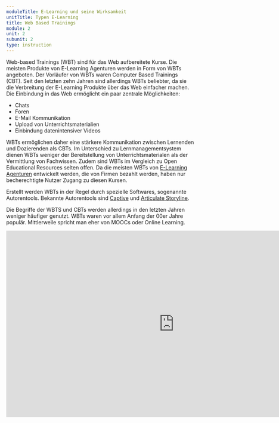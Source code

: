 ```yaml
---
moduleTitle: E-Learning und seine Wirksamkeit
unitTitle: Typen E-Learning
title: Web Based Trainings
module: 2
unit: 2
subunit: 2
type: instruction
---
```


Web-based Trainings (WBT) sind für das Web aufbereitete Kurse. Die meisten Produkte von E-Learning Agenturen werden in Form von WBTs angeboten. Der Vorläufer von WBTs waren Computer Based Trainings (CBT). Seit den letzten zehn Jahren sind allerdings WBTs beliebter, da sie die Verbreitung der E-Learning Produkte über das Web einfacher machen. Die Einbindung in das Web ermöglicht ein paar zentrale Möglichkeiten:

* Chats
* Foren
* E-Mail Kommunikation
* Upload von Unterrichtsmaterialien
* Einbindung datenintensiver Videos

WBTs ermöglichen daher eine stärkere Kommunikation zwischen Lernenden und Dozierenden als CBTs. Im Unterschied zu Lernmanagementsystem dienen WBTs weniger der Bereitstellung von Unterrichtsmaterialen als der Vermittlung von Fachwissen. Zudem sind WBTs im Vergleich zu Open Educational Resources selten offen. Da die meisten WBTs von [E-Learning Agenturen](https://www.im-c.com/de/e-learning-content/individual-content/web-based-story-training/) entwickelt werden, die von Firmen bezahlt werden, haben nur becherechtigte Nutzer Zugang zu diesen Kursen. 

Erstellt werden WBTs in der Regel durch spezielle Softwares, sogenannte Autorentools. Bekannte Autorentools sind [Captive](https://www.adobe.com/de/products/captivate.html) und [Articulate Storyline](https://articulate.com/).

Die Begriffe der WBTS und CBTs werden allerdings in den letzten Jahren weniger häufiger genutzt. WBTs waren vor allem Anfang der 00er Jahre populär. Mittlerweile spricht man eher von MOOCs oder Online Learning. 

<iframe name="ngram_chart" src="https://books.google.com/ngrams/interactive_chart?content=computer-based+training%2Cweb-based+training&case_insensitive=on&year_start=1980&year_end=2008&corpus=15&smoothing=3&share=&direct_url=t4%3B%2Ccomputer%20-%20based%20training%3B%2Cc0%3B%2Cs0%3B%3Bcomputer%20-%20based%20training%3B%2Cc0%3B%3BComputer%20-%20based%20training%3B%2Cc0%3B%3BComputer%20-%20Based%20Training%3B%2Cc0%3B%3BComputer%20-%20based%20Training%3B%2Cc0%3B%3BCOMPUTER%20-%20BASED%20TRAINING%3B%2Cc0%3B.t4%3B%2Cweb%20-%20based%20training%3B%2Cc0%3B%2Cs0%3B%3BWeb%20-%20based%20training%3B%2Cc0%3B%3Bweb%20-%20based%20training%3B%2Cc0%3B%3BWeb%20-%20Based%20Training%3B%2Cc0%3B%3BWeb%20-%20based%20Training%3B%2Cc0" width=900 height=500 marginwidth=0 marginheight=0 hspace=0 vspace=0 frameborder=0 scrolling=no></iframe>

